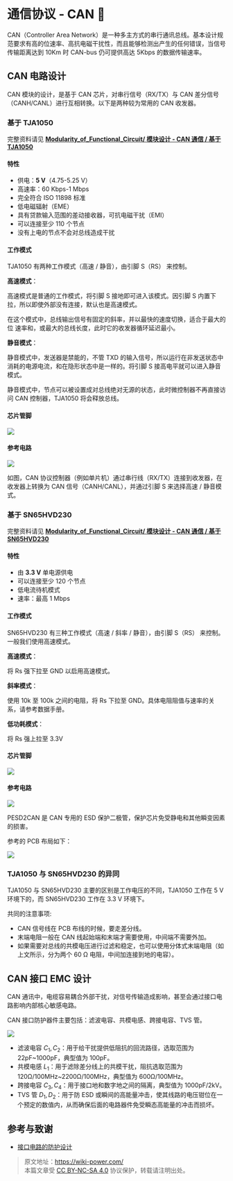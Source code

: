 # 通信协议 - CAN 🚧

CAN（Controller Area Network）是一种多主方式的串行通讯总线。基本设计规范要求有高的位速率、高抗电磁干扰性，而且能够检测出产生的任何错误，当信号传输距离达到 10Km 时 CAN-bus 仍可提供高达 5Kbps 的数据传输速率。

## CAN 电路设计

CAN 模块的设计，是基于 CAN 芯片，对串行信号（RX/TX）与 CAN 差分信号（CANH/CANL）进行互相转换。以下是两种较为常用的 CAN 收发器。

### 基于 TJA1050

完整资料请见 [**Modularity_of_Functional_Circuit/ 模块设计 - CAN 通信 / 基于 TJA1050**](https://github.com/linyuxuanlin/Modularity_of_Functional_Circuit/tree/master/%E6%A8%A1%E5%9D%97%E8%AE%BE%E8%AE%A1-CAN%E9%80%9A%E4%BF%A1/%E5%9F%BA%E4%BA%8ETJA1050)

#### 特性

- 供电：**5 V**（4.75-5.25 V）
- 高速率：60 Kbps-1 Mbps
- 完全符合 ISO 11898 标准
- 低电磁辐射（EME）
- 具有贷款输入范围的差动接收器，可抗电磁干扰（EMI）
- 可以连接至少 110 个节点
- 没有上电的节点不会对总线造成干扰

#### 工作模式

TJA1050 有两种工作模式（高速 / 静音），由引脚 S（RS） 来控制。

**高速模式**：

高速模式是普通的工作模式，将引脚 S 接地即可进入该模式。因引脚 S 内置下拉，所以即使外部没有连接，默认也是高速模式。

在这个模式中，总线输出信号有固定的斜率，并以最快的速度切换，适合于最大的位
速率和，或最大的总线长度，此时它的收发器循环延迟最小。

**静音模式**：

静音模式中，发送器是禁能的，不管 TXD 的输入信号，所以运行在非发送状态中消耗的电源电流，和在隐形状态中是一样的。将引脚 S 接高电平就可以进入静音模式。

静音模式中，节点可以被设置成对总线绝对无源的状态，此时微控制器不再直接访问 CAN 控制器，TJA1050 将会释放总线。

#### 芯片管脚

![](https://f004.backblazeb2.com/file/wiki-media/img/20210607102222.png)

#### 参考电路

![](https://f004.backblazeb2.com/file/wiki-media/img/20210607115611.png)

如图，CAN 协议控制器（例如单片机）通过串行线（RX/TX）连接到收发器，在收发器上转换为 CAN 信号（CANH/CANL），并通过引脚 S 来选择高速 / 静音模式。

### 基于 SN65HVD230

完整资料请见 [**Modularity_of_Functional_Circuit/ 模块设计 - CAN 通信 / 基于 SN65HVD230**](https://github.com/linyuxuanlin/Modularity_of_Functional_Circuit/tree/master/%E6%A8%A1%E5%9D%97%E8%AE%BE%E8%AE%A1-CAN%E9%80%9A%E4%BF%A1/%E5%9F%BA%E4%BA%8ESN65HVD230)

#### 特性

- 由 **3.3 V** 单电源供电
- 可以连接至少 120 个节点
- 低电流待机模式
- 速率：最高 1 Mbps

#### 工作模式

SN65HVD230 有三种工作模式（高速 / 斜率 / 静音），由引脚 S（RS） 来控制。一般我们使用高速模式。

**高速模式**：

将 Rs 强下拉至 GND 以启用高速模式。

**斜率模式**：

使用 10k 至 100k 之间的电阻，将 Rs 下拉至 GND。具体电阻阻值与速率的关系，请参考数据手册。

**低功耗模式**：

将 Rs 强上拉至 3.3V

#### 芯片管脚

![](https://f004.backblazeb2.com/file/wiki-media/img/20210607155539.png)

#### 参考电路

![](https://f004.backblazeb2.com/file/wiki-media/img/20210607171051.png)

PESD2CAN 是 CAN 专用的 ESD 保护二极管，保护芯片免受静电和其他瞬变因素的损害。

参考的 PCB 布局如下：

![](https://f004.backblazeb2.com/file/wiki-media/img/20210607171427.png)

### TJA1050 与 SN65HVD230 的异同

TJA1050 与 SN65HVD230 主要的区别是工作电压的不同，TJA1050 工作在 5 V 环境下的，而 SN65HVD230 工作在 3.3 V 环境下。

共同的注意事项:

- CAN 信号线在 PCB 布线的时候，要走差分线。
- 末端电阻一般在 CAN 线起始端和末端才需要使用，中间端不需要外加。
- 如果需要对总线的共模电压进行过滤和稳定，也可以使用分体式末端电阻（如上文所示，分为两个 60 Ω 电阻，中间加连接到地的电容）。

## CAN 接口 EMC 设计

CAN 通讯中，电缆容易耦合外部干扰，对信号传输造成影响，甚至会通过接口电路影响内部核心敏感电路。

CAN 接口防护器件主要包括：滤波电容、共模电感、跨接电容、TVS 管。

![](https://f004.backblazeb2.com/file/wiki-media/img/20211220134905.png)

- 滤波电容 $C_1,C_2$：用于给干扰提供低阻抗的回流路径，选取范围为 22pF~1000pF，典型值为 100pF。
- 共模电感 $L_1$：用于滤除差分线上的共模干扰，阻抗选取范围为 120Ω/100MHz~2200Ω/100MHz，典型值为 600Ω/100MHz。
- 跨接电容 $C_3,C_4$：用于接口地和数字地之间的隔离，典型值为 1000pF/2kV。
- TVS 管 $D_1,D_2$：用于防 ESD 或瞬间的高能量冲击，使其线路的电压钳位在一个预定的数值内，从而确保后面的电路器件免受瞬态高能量的冲击而损坏。

## 参考与致谢

- [接口电路的防护设计](https://blog.csdn.net/weixin_40877615/article/details/94381422)

> 原文地址：<https://wiki-power.com/>  
> 本篇文章受 [CC BY-NC-SA 4.0](https://creativecommons.org/licenses/by/4.0/deed.zh) 协议保护，转载请注明出处。
